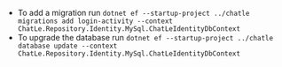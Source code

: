 ﻿- To add a migration run `dotnet ef --startup-project ../chatle migrations add login-activity --context ChatLe.Repository.Identity.MySql.ChatLeIdentityDbContext`
- To upgrade the database run `dotnet ef --startup-project ../chatle database update --context ChatLe.Repository.Identity.MySql.ChatLeIdentityDbContext` 
